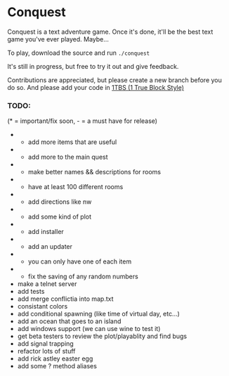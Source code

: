 Conquest
========

Conquest is a text adventure game. Once it's done, it'll be the best text game you've ever played. Maybe...

To play, download the source and run `./conquest`

It's still in progress, but free to try it out and give feedback.

Contributions are appreciated, but please create a new branch before you do so. And please add your code in [1TBS (1 True Block Style)](http://en.wikipedia.org/wiki/1TBS#Variant:_1TBS)

### TODO: 
(* = important/fix soon, - = a must have for release)

* * add more items that are useful
* * add more to the main quest
* - make better names && descriptions for rooms
* - have at least 100 different rooms
* - add directions like nw
* - add some kind of plot
* - add installer
* - add an updater
* - you can only have one of each item
* - fix the saving of any random numbers
*   make a telnet server
*   add tests
*   add merge conflictia into map.txt
*   consistant colors
*   add conditional spawning (like time of virtual day, etc...)
*   add an ocean that goes to an island
*   add windows support (we can use wine to test it)
*   get beta testers to review the plot/playablity and find bugs
*   add signal trapping
*   refactor lots of stuff
*   add rick astley easter egg
*   add some ? method aliases
